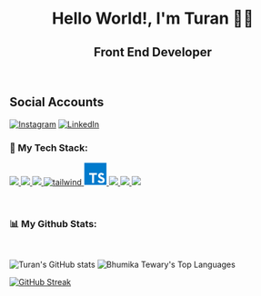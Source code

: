 <h1 align="center">Hello World!, I'm Turan 👩‍💻</h1>
<h2 align="center">Front End Developer</h2>
<br>


## Social Accounts

[![Instagram](https://img.shields.io/badge/Instagram-Profile-E4405F?style=flat&logo=instagram&logoColor=white)](https://www.instagram.com/prdcx?igsh=NHczZDRkODF6OXds&utm_source=qr)
[![LinkedIn](https://img.shields.io/badge/LinkedIn-Profile-0077B5?style=flat&logo=linkedin&logoColor=white)](https://www.linkedin.com/in/turan-hamdullayev-622b70286?utm_source=share&utm_campaign=share_via&utm_content=profile&utm_medium=ios_app)


### 🚀 My Tech Stack:

<p align="left">
    <a href="https://www.w3.org/html/" target="_blank"> <img src="https://img.icons8.com/color/48/000000/html-5.png"/> </a>
    <a href="https://www.w3schools.com/css/" target="_blank"> <img src="https://img.icons8.com/color/48/000000/css3.png"/> </a>
    <a href="https://getbootstrap.com" target="_blank"> <img src="https://img.icons8.com/color/48/000000/bootstrap.png"/> </a>
    <a href="https://tailwindcss.com/" target="_blank" > <img src="https://www.vectorlogo.zone/logos/tailwindcss/tailwindcss-icon.svg" alt="tailwind" width="45" height="45"/> </a> <a href="https://www.typescriptlang.org/" target="_blank" rel="noreferrer"> <img src="https://raw.githubusercontent.com/devicons/devicon/master/icons/typescript/typescript-original.svg" alt="typescript" width="40" height="40"/> </a>
    <a href="https://developer.mozilla.org/en-US/docs/Web/JavaScript" target="_blank"> <img src="https://img.icons8.com/color/48/000000/javascript.png"/> </a>
    <a href="https://www.python.org" target="_blank"> <img src="https://img.icons8.com/color/48/000000/python.png"/> </a>
    <a style="padding-right:8px;" href="https://nodejs.org" target="_blank"> <img src="https://img.icons8.com/color/48/000000/nodejs.png"/> </a>

</p>

<br>


### 📊 My Github Stats:
<br/>

![Turan's GitHub stats](https://github-readme-stats.vercel.app/api?username=7uran&show_icons=true&theme=radical) <img alt="Bhumika Tewary's Top Languages" src="https://github-readme-stats.vercel.app/api/top-langs/?username=7uran&langs_count=8&count_private=true&layout=compact&theme=react&hide_border=true&bg_color=0D1117" /></a>

[![GitHub Streak](https://github-readme-streak-stats.herokuapp.com?user=7uran&theme=radical&hide_border=true&date_format=M%20j%5B%2C%20Y%5D)](https://git.io/streak-stats)
<br>





